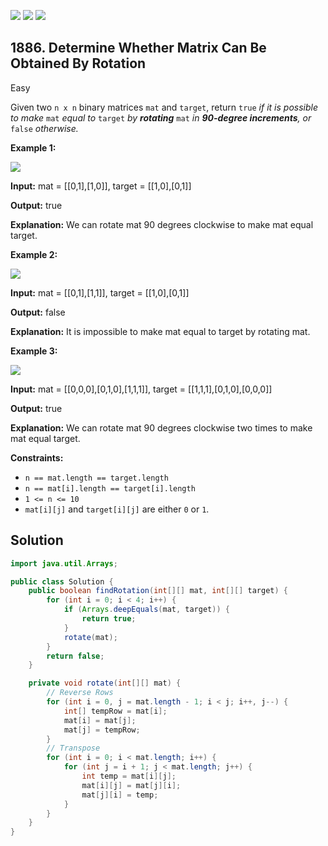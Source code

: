 [![](https://img.shields.io/github/stars/javadev/LeetCode-in-Java?label=Stars&style=flat-square)](https://github.com/javadev/LeetCode-in-Java)
[![](https://img.shields.io/github/forks/javadev/LeetCode-in-Java?label=Fork%20me%20on%20GitHub%20&style=flat-square)](https://github.com/javadev/LeetCode-in-Java/fork)
[![](https://img.shields.io/badge/-LeetCode%20in%20Kotlin-blue?style=flat-square)](https://github.com/javadev/LeetCode-in-Kotlin)

## 1886\. Determine Whether Matrix Can Be Obtained By Rotation

Easy

Given two `n x n` binary matrices `mat` and `target`, return `true` _if it is possible to make_ `mat` _equal to_ `target` _by **rotating**_ `mat` _in **90-degree increments**, or_ `false` _otherwise._

**Example 1:**

![](https://assets.leetcode.com/uploads/2021/05/20/grid3.png)

**Input:** mat = \[\[0,1],[1,0]], target = \[\[1,0],[0,1]]

**Output:** true

**Explanation:** We can rotate mat 90 degrees clockwise to make mat equal target. 

**Example 2:**

![](https://assets.leetcode.com/uploads/2021/05/20/grid4.png)

**Input:** mat = \[\[0,1],[1,1]], target = \[\[1,0],[0,1]]

**Output:** false

**Explanation:** It is impossible to make mat equal to target by rotating mat. 

**Example 3:**

![](https://assets.leetcode.com/uploads/2021/05/26/grid4.png)

**Input:** mat = \[\[0,0,0],[0,1,0],[1,1,1]], target = \[\[1,1,1],[0,1,0],[0,0,0]]

**Output:** true

**Explanation:** We can rotate mat 90 degrees clockwise two times to make mat equal target. 

**Constraints:**

*   `n == mat.length == target.length`
*   `n == mat[i].length == target[i].length`
*   `1 <= n <= 10`
*   `mat[i][j]` and `target[i][j]` are either `0` or `1`.

## Solution

```java
import java.util.Arrays;

public class Solution {
    public boolean findRotation(int[][] mat, int[][] target) {
        for (int i = 0; i < 4; i++) {
            if (Arrays.deepEquals(mat, target)) {
                return true;
            }
            rotate(mat);
        }
        return false;
    }

    private void rotate(int[][] mat) {
        // Reverse Rows
        for (int i = 0, j = mat.length - 1; i < j; i++, j--) {
            int[] tempRow = mat[i];
            mat[i] = mat[j];
            mat[j] = tempRow;
        }
        // Transpose
        for (int i = 0; i < mat.length; i++) {
            for (int j = i + 1; j < mat.length; j++) {
                int temp = mat[i][j];
                mat[i][j] = mat[j][i];
                mat[j][i] = temp;
            }
        }
    }
}
```